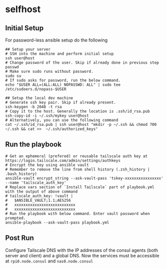 # selfhost

## Initial Setup

For password-less ansible setup do the following

```shell
## Setup your server
# SSH into the machine and perform initial setup
ssh user@host
# Change password of the user. Skip if already done in previous step
passwd
# Make sure sudo runs without password.
sudo su
# If sudo asks for password, run the below command.
echo "$USER ALL=(ALL:ALL) NOPASSWD: ALL" | sudo tee /etc/sudoers.d/nopass-$USER

## Setup the local dev machine
# Generate ssh key pair. Skip if already present.
ssh-keygen -b 2048 -t rsa
# Copy it to the host. Generally the location is .ssh/id_rsa.pub
ssh-copy-id -i ~/.ssh/mykey user@host
# Alternatively, you can use the following command
cat ~/.ssh/id_rsa.pub | ssh user@host "mkdir -p ~/.ssh && chmod 700 ~/.ssh && cat >>  ~/.ssh/authorized_keys"
```

## Run the playbook

```shell
# Get an ephemeral (prefered) or reusable tailscale auth key at https://login.tailscale.com/admin/settings/authkeys
# Encrypt the key using ansible vault
# Remember to remove the line from shell history (.zsh_history | .bash_history)
ansible-vault encrypt_string --ask-vault-pass 'tskey-xxxxxxxxxxxxxxxx' --name 'tailscale_auth_key'
# Replace vars section of `Install Tailscale` part of playbook.yml with the output of above command
# tailscale_auth_key: !vault |
#   $ANSIBLE_VAULT;1.1;AES256
#   xxxxxxxxxxxxxxxxxxxxxxxxxxx
#   xxxxxxxxxxxxxxxxxxxxxxxxxxx
# Run the playbook with below command. Enter vault password when prompted.
ansible-playbook --ask-vault-pass playbook.yml
```

## Post Run

Configure Tailscale DNS with the IP addresses of the consul agents (both server and client) and a global DNS. Now the services must be accessible at `rpi0.node.consul` and `nas0.node.consul`